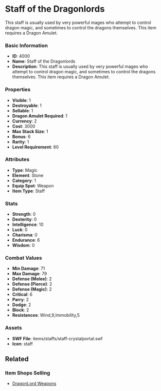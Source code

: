 # Staff of the Dragonlords

This staff is usually used by very powerful mages who attempt to control dragon magic, and sometimes to control the dragons themselves. This item requires a Dragon Amulet.

### Basic Information

- **ID**: 4000
- **Name**: Staff of the Dragonlords
- **Description**: This staff is usually used by very powerful mages who attempt to control dragon magic, and sometimes to control the dragons themselves. This item requires a Dragon Amulet.

### Properties

- **Visible**: 1
- **Destroyable**: 1
- **Sellable**: 1
- **Dragon Amulet Required**: 1
- **Currency**: 2
- **Cost**: 3000
- **Max Stack Size**: 1
- **Bonus**: 6
- **Rarity**: 1
- **Level Requirement**: 60

### Attributes

- **Type**: Magic
- **Element**: Stone
- **Category**: 1
- **Equip Spot**: Weapon
- **Item Type**: Staff

### Stats

- **Strength**: 0
- **Dexterity**: 0
- **Intelligence**: 10
- **Luck**: 0
- **Charisma**: 0
- **Endurance**: 6
- **Wisdom**: 0

### Combat Values

- **Min Damage**: 71
- **Max Damage**: 79
- **Defense (Melee)**: 2
- **Defense (Pierce)**: 2
- **Defense (Magic)**: 2
- **Critical**: 6
- **Parry**: 2
- **Dodge**: 2
- **Block**: 2
- **Resistances**: Wind,9,Immobility,5

### Assets

- **SWF File**: items/staffs/staff-crystalportal.swf
- **Icon**: staff

## Related

### Item Shops Selling

- [DragonLord Weapons](../item-shops/147-dragonlord-weapons.md)

